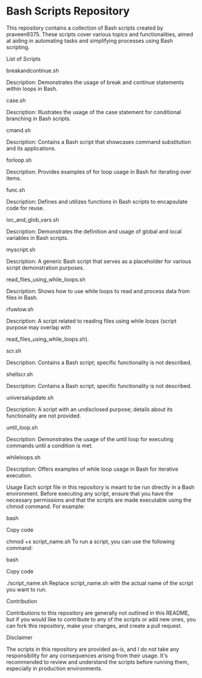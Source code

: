 # Bash Scripts Repository

This repository contains a collection of Bash scripts created by praveen9375. These scripts cover various topics and functionalities, aimed at aiding in automating tasks and simplifying processes using Bash scripting.

List of Scripts

breakandcontinue.sh

Description: Demonstrates the usage of break and continue statements within loops in Bash.

case.sh

Description: Illustrates the usage of the case statement for conditional branching in Bash scripts.

cmand.sh

Description: Contains a Bash script that showcases command substitution and its applications.

forloop.sh

Description: Provides examples of for loop usage in Bash for iterating over items.

func.sh

Description: Defines and utilizes functions in Bash scripts to encapsulate code for reuse.

loc_and_glob_vars.sh

Description: Demonstrates the definition and usage of global and local variables in Bash scripts.

myscript.sh

Description: A generic Bash script that serves as a placeholder for various script demonstration purposes.

read_files_using_while_loops.sh

Description: Shows how to use while loops to read and process data from files in Bash.

rfuwlow.sh

Description: A script related to reading files using while loops (script purpose may overlap with 

read_files_using_while_loops.sh).

scr.sh

Description: Contains a Bash script; specific functionality is not described.

shellscr.sh

Description: Contains a Bash script; specific functionality is not described.

universalupdate.sh

Description: A script with an undisclosed purpose; details about its functionality are not provided.

until_loop.sh

Description: Demonstrates the usage of the until loop for executing commands until a condition is met.

whileloops.sh

Description: Offers examples of while loop usage in Bash for iterative execution.

Usage
Each script file in this repository is meant to be run directly in a Bash environment. Before executing any script, ensure that you have the necessary permissions and that the scripts are made executable using the chmod command. For example:

bash

Copy code

chmod +x script_name.sh
To run a script, you can use the following command:

bash

Copy code

./script_name.sh
Replace script_name.sh with the actual name of the script you want to run.

Contribution

Contributions to this repository are generally not outlined in this README, but if you would like to contribute to any of the scripts or add new ones, you can fork this repository, make your changes, and create a pull request.

Disclaimer

The scripts in this repository are provided as-is, and I do not take any responsibility for any consequences arising from their usage. It's recommended to review and understand the scripts before running them, especially in production environments.
